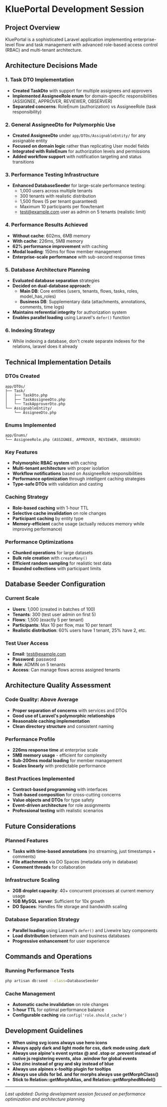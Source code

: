 # KluePortal Development Session

## Project Overview
KluePortal is a sophisticated Laravel application implementing enterprise-level flow and task management with advanced role-based access control (RBAC) and multi-tenant architecture.

## Architecture Decisions Made

### 1. Task DTO Implementation
- **Created TaskDto** with support for multiple assignees and approvers
- **Implemented AssigneeRole enum** for domain-specific responsibilities (ASSIGNEE, APPROVER, REVIEWER, OBSERVER)
- **Separated concerns**: RoleEnum (authorization) vs AssigneeRole (task responsibility)

### 2. General AssigneeDto for Polymorphic Use
- **Created AssigneeDto** under `app/DTOs/AssignableEntity/` for any assignable entity
- **Focused on domain logic** rather than replicating User model fields
- **Integrated with RoleEnum** for authorization levels and permissions
- **Added workflow support** with notification targeting and status transitions

### 3. Performance Testing Infrastructure
- **Enhanced DatabaseSeeder** for large-scale performance testing:
  - 1,000 users across multiple tenants
  - 300 tenants with realistic distribution
  - 1,500 flows (5 per tenant guaranteed)
  - Maximum 10 participants per flow/tenant
  - test@example.com user as admin on 5 tenants (realistic limit)

### 4. Performance Results Achieved
- **Without cache**: 602ms, 6MB memory
- **With cache**: 226ms, 5MB memory
- **62% performance improvement** with caching
- **Modal loading**: 150ms for flow member management
- **Enterprise-scale performance** with sub-second response times

### 5. Database Architecture Planning
- **Evaluated database separation** strategies
- **Decided on dual-database approach**:
  - **Main DB**: Core entities (users, tenants, flows, tasks, roles, model_has_roles)
  - **Business DB**: Supplementary data (attachments, annotations, comments, time logs)
- **Maintains referential integrity** for authorization system
- **Enables parallel loading** using Laravel's `defer()` function

### 6. Indexing Strategy
- While indexing a database, don't create separate indexes for the relations, laravel does it already

## Technical Implementation Details

### DTOs Created
```
app/DTOs/
├── Task/
│   ├── TaskDto.php
│   ├── TaskAssigneeDto.php
│   └── TaskApproverDto.php
└── AssignableEntity/
    └── AssigneeDto.php
```

### Enums Implemented
```
app/Enums/
└── AssigneeRole.php (ASSIGNEE, APPROVER, REVIEWER, OBSERVER)
```

### Key Features
- **Polymorphic RBAC system** with caching
- **Multi-tenant architecture** with proper isolation
- **Workflow notifications** based on AssigneeRole responsibilities
- **Performance optimization** through intelligent caching strategies
- **Type-safe DTOs** with validation and casting

### Caching Strategy
- **Role-based caching** with 1-hour TTL
- **Selective cache invalidation** on role changes
- **Participant caching** by entity type
- **Memory-efficient** cache usage (actually reduces memory while improving performance)

### Performance Optimizations
- **Chunked operations** for large datasets
- **Bulk role creation** with `createMany()`
- **Efficient random sampling** for realistic test data
- **Bounded collections** with participant limits

## Database Seeder Configuration

### Current Scale
- **Users**: 1,000 (created in batches of 100)
- **Tenants**: 300 (test user admin on first 5)
- **Flows**: 1,500 (exactly 5 per tenant)
- **Participants**: Max 10 per flow, max 10 per tenant
- **Realistic distribution**: 60% users have 1 tenant, 25% have 2, etc.

### Test User Access
- **Email**: test@example.com
- **Password**: password
- **Role**: ADMIN on 5 tenants
- **Access**: Can manage flows across assigned tenants

## Architecture Quality Assessment

### Code Quality: Above Average
- **Proper separation of concerns** with services and DTOs
- **Good use of Laravel's polymorphic relationships**
- **Reasonable caching implementation**
- **Clean directory structure** and consistent naming

### Performance Profile
- **226ms response time** at enterprise scale
- **5MB memory usage** - efficient for complexity
- **Sub-200ms modal loading** for member management
- **Scales linearly** with predictable performance

### Best Practices Implemented
- **Contract-based programming** with interfaces
- **Trait-based composition** for cross-cutting concerns
- **Value objects and DTOs** for type safety
- **Event-driven architecture** for role assignments
- **Professional testing** with realistic scenarios

## Future Considerations

### Planned Features
- **Tasks with time-based annotations** (no streaming, just timestamps + comments)
- **File attachments** via DO Spaces (metadata only in database)
- **Comment threads** for collaboration

### Infrastructure Scaling
- **2GB droplet capacity**: 40+ concurrent processes at current memory usage
- **1GB MySQL server**: Sufficient for 10x growth
- **DO Spaces**: Handles file storage and bandwidth scaling

### Database Separation Strategy
- **Parallel loading** using Laravel's `defer()` and Livewire lazy components
- **Load distribution** between main and business databases
- **Progressive enhancement** for user experience

## Commands and Operations

### Running Performance Tests
```bash
php artisan db:seed --class=DatabaseSeeder
```

### Cache Management
- **Automatic cache invalidation** on role changes
- **1-hour TTL** for optimal performance balance
- **Configurable caching** via `config('role.should_cache')`

## Development Guidelines

- **When using svg icons always use hero icons**
- **Always apply dark and light mode for css, dark mode using .dark**
- **Always use alpine's event syntax @ and .stop or .prevent instead of native js registering events, also .window for global events**
- **Use zinc instead of gray and sky instead of blue**
- **Always use alpines x-tooltip plugin for tooltips**
- **Always use ulids for bd. and for morphs always use getMorphClass()**
- **Stick to Relation::getMorphAlias, and Relation::getMorphedModel()**

---

*Last updated: During development session focused on performance optimization and architecture planning*